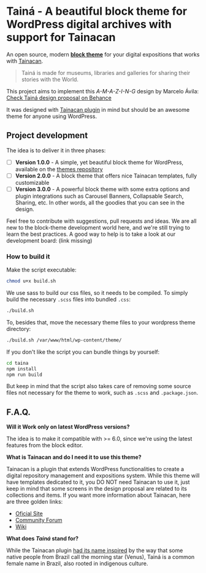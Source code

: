# Tainá - A beautiful block theme for WordPress digital archives with support for Tainacan

An open source, modern [**block theme**](https://developer.wordpress.org/themes/block-themes/) for your digital expositions that works with [Tainacan](https://tainacan.org/en).

> Tainá is made for museums, libraries and galleries for sharing their stories with the World.

This project aims to implement this _A-M-A-Z-I-N-G_ design by Marcelo Ávila:
[Check Tainá design proposal on Behance](https://www.behance.net/gallery/83704559/Taina-Tema-Wordpress)

It was designed with [Tainacan plugin](https://wordpress.org/plugins/tainacan/) in mind but should be an awesome theme for anyone using WordPress.

## Project development

The idea is to deliver it in three phases:

- [ ] **Version 1.0.0** - A simple, yet beautiful block theme for WordPress, available on the [themes repository](https://wordpress.org/themes/)
- [ ] **Version 2.0.0** - A block theme that offers nice Tainacan templates, fully customizable
- [ ] **Version 3.0.0** - A powerful block theme with some extra options and plugin integrations such as Carousel Banners, Collapsable Search, Sharing, etc. In other words, all the goodies that you can see in the design.

Feel free to contribute with suggestions, pull requests and ideas. We are all new to the block-theme development world here, and we're still trying to learn the best practices. A good way to help is to take a look at our development board: (link missing)

### How to build it

Make the script executable:

```sh
chmod u+x build.sh
```

We use sass to build our css files, so it needs to be compiled. To simply build the necessary `.scss` files into bundled `.css`:

```sh
./build.sh
```

To, besides that, move the necessary theme files to your wordpress theme directory:

```sh
./build.sh /var/www/html/wp-content/theme/
```

If you don't like the script you can bundle things by yourself:

```sh
cd taina
npm install
npm run build
```

But keep in mind that the script also takes care of removing some source files not necessary for the theme to work, such as `.scss` and `.package.json`.

## F.A.Q.

**Will it Work only on latest WordPress versions?**

The idea is to make it compatible with >= 6.0, since we're using the latest features from the block editor.

**What is Tainacan and do I need it to use this theme?**

Tainacan is a plugin that extends WordPress functionalities to create a digital repository management and expositions system. While this theme will have templates dedicated to it, you DO NOT need Tainacan to use it, just keep in mind that some screens in the design proposal are related to its collections and items. If you want more information about Tainacan, here are three golden links:

- [Oficial Site](https://tainacan.org/en)
- [Community Forum](https://tainacan.discourse.group/)
- [Wiki](https://wiki.tainacan.org/)

**What does _Tainá_ stand for?**

While the Tainacan plugin [had its name inspired](https://tainacan.org/en/visual-identity/) by the way that some native people from Brazil call the morning star (Venus), Tainá is a common female name in Brazil, also rooted in indigenous culture.
